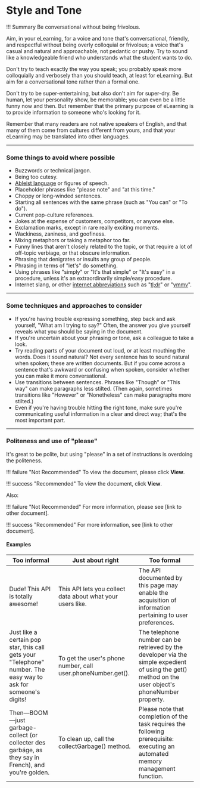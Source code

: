 # **Style and Tone**

!!! Summary 
    Be conversational without being frivolous.

Aim, in your eLearning, for a voice and tone that's conversational, friendly, and respectful without being overly colloquial or frivolous; a voice that's casual and natural and approachable, not pedantic or pushy. Try to sound like a knowledgeable friend who understands what the student wants to do.

Don't try to teach exactly the way you speak; you probably speak more colloquially and verbosely than you should teach, at least for eLearning. But aim for a conversational tone rather than a formal one.

Don't try to be super-entertaining, but also don't aim for super-dry. Be human, let your personality show, be memorable; you can even be a little funny now and then. But remember that the primary purpose of eLearning is to provide information to someone who's looking for it.

Remember that many readers are not native speakers of English, and that many of them come from cultures different from yours, and that your eLearning may be translated into other languages.

___

### **Some things to avoid where possible**

-   Buzzwords or technical jargon.
-   Being too cutesy.
-   [Ableist language](https://developers.google.com/style/inclusive-documentation.html#ableist-language) or figures of speech.
-   Placeholder phrases like "please note" and "at this time."
-   Choppy or long-winded sentences.
-   Starting all sentences with the same phrase (such as "You can" or "To do").
-   Current pop-culture references.
-   Jokes at the expense of customers, competitors, or anyone else.
-   Exclamation marks, except in rare really exciting moments.
-   Wackiness, zaniness, and goofiness.
-   Mixing metaphors or taking a metaphor too far.
-   Funny lines that aren't closely related to the topic, or that require a lot of off-topic verbiage, or that obscure information.
-   Phrasing that denigrates or insults any group of people.
-   Phrasing in terms of "let's" do something.
-   Using phrases like "simply" or "It's that simple" or "It's easy" in a procedure, unless it's an extraordinarily simple/easy procedure.
-   Internet slang, or other [internet abbreviations](https://developers.google.com/style/abbreviations#dont-use) such as "[tl;dr](https://developers.google.com/style/word-list#tldr)" or "[ymmv](https://developers.google.com/style/word-list#ymmv)".

___

### **Some techniques and approaches to consider**

-   If you're having trouble expressing something, step back and ask yourself, "What am I trying to say?" Often, the answer you give yourself reveals what you should be saying in the document.
-   If you're uncertain about your phrasing or tone, ask a colleague to take a look.
-   Try reading parts of your document out loud, or at least mouthing the words. Does it sound natural? Not every sentence has to sound natural when spoken; these are written documents. But if you come across a sentence that's awkward or confusing when spoken, consider whether you can make it more conversational.
-   Use transitions between sentences. Phrases like "Though" or "This way" can make paragraphs less stilted. (Then again, sometimes transitions like "However" or "Nonetheless" can make paragraphs more stilted.)
-   Even if you're having trouble hitting the right tone, make sure you're communicating useful information in a clear and direct way; that's the most important part.

___

### **Politeness and use of "please"**

It's great to be polite, but using "please" in a set of instructions is overdoing the politeness.

!!! failure "Not Recommended"
    To view the document, please click **View**.

!!! success "Recommended"
    To view the document, click **View**.

Also:

!!! failure "Not Recommended"
    For more information, please see [link to other document].

!!! success "Recommended"
    For more information, see [link to other document].

#### **Examples**
| Too informal                                                                                                    | Just about right                                             | Too formal                                                                                                                                           |
|-----------------------------------------------------------------------------------------------------------------|--------------------------------------------------------------|------------------------------------------------------------------------------------------------------------------------------------------------------|
| Dude! This API is totally awesome!                                                                              | This API lets you collect data about what your users like.   | The API documented by this page may enable the acquisition of information pertaining to user preferences.                                            |
| Just like a certain pop star, this call gets your "Telephone" number. The easy way to ask for someone's digits! | To get the user's phone number, call user.phoneNumber.get(). | The telephone number can be retrieved by the developer via the simple expedient of using the get() method on the user object's phoneNumber property. |
| Then—BOOM—just garbage-collect (or collecter des garbáge, as they say in French), and you're golden.            | To clean up, call the collectGarbage() method.               | Please note that completion of the task requires the following prerequisite: executing an automated memory management function.                      |